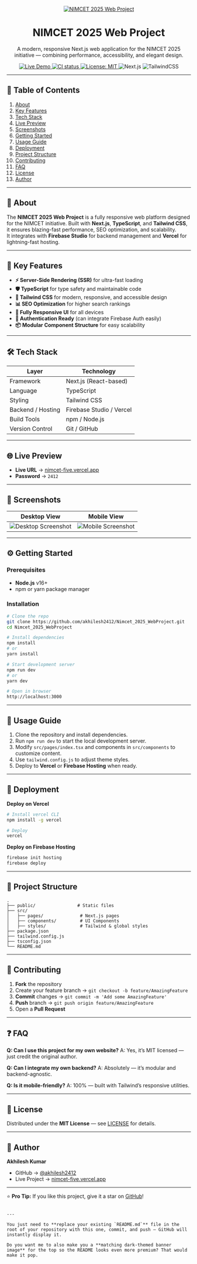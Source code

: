 <p align="center">
  <a href="https://nimcet-five.vercel.app" target="_blank">
    <img src="https://i.postimg.cc/Dy4V8KDK/20250813-104253.png" alt="NIMCET 2025 Web Project" />
  </a>
</p>

<h1 align="center">NIMCET 2025 Web Project</h1>
<p align="center">A modern, responsive Next.js web application for the NIMCET 2025 initiative — combining performance, accessibility, and elegant design.</p>

<p align="center">
  <a href="https://nimcet-five.vercel.app" target="_blank">
    <img alt="Live Demo" src="https://img.shields.io/badge/Live-Demo-blue?style=for-the-badge&logo=vercel" />
  </a>
  <a href="https://github.com/akhilesh2412/Nimcet_2025_WebProject/actions" target="_blank">
    <img alt="CI status" src="https://img.shields.io/github/actions/workflow/status/akhilesh2412/Nimcet_2025_WebProject/ci.yml?branch=main&style=for-the-badge" />
  </a>
  <a href="https://github.com/akhilesh2412/Nimcet_2025_WebProject/blob/main/LICENSE" target="_blank">
    <img alt="License: MIT" src="https://img.shields.io/badge/license-MIT-green?style=for-the-badge" />
  </a>
  <img alt="Next.js" src="https://img.shields.io/badge/Next.js-13-black?style=for-the-badge&logo=next.js" />
  <img alt="TailwindCSS" src="https://img.shields.io/badge/Tailwind_CSS-3-blue?style=for-the-badge&logo=tailwindcss" />
</p>

---

## 📑 Table of Contents

1. [About](#about)  
2. [Key Features](#key-features)  
3. [Tech Stack](#tech-stack)  
4. [Live Preview](#live-preview)  
5. [Screenshots](#screenshots)  
6. [Getting Started](#getting-started)  
7. [Usage Guide](#usage-guide)  
8. [Deployment](#deployment)  
9. [Project Structure](#project-structure)  
10. [Contributing](#contributing)  
11. [FAQ](#faq)  
12. [License](#license)  
13. [Author](#author)

---

## 🧾 About

The **NIMCET 2025 Web Project** is a fully responsive web platform designed for the NIMCET initiative. Built with **Next.js**, **TypeScript**, and **Tailwind CSS**, it ensures blazing-fast performance, SEO optimization, and scalability.  
It integrates with **Firebase Studio** for backend management and **Vercel** for lightning-fast hosting.

---

## 🚀 Key Features

- **⚡ Server-Side Rendering (SSR)** for ultra-fast loading  
- **🛡 TypeScript** for type safety and maintainable code  
- **🎨 Tailwind CSS** for modern, responsive, and accessible design  
- **📊 SEO Optimization** for higher search rankings  
- **📱 Fully Responsive UI** for all devices  
- **🔐 Authentication Ready** (can integrate Firebase Auth easily)  
- **📦 Modular Component Structure** for easy scalability  

---

## 🛠 Tech Stack

| Layer               | Technology             |
|---------------------|------------------------|
| Framework           | Next.js (React-based)  |
| Language            | TypeScript             |
| Styling             | Tailwind CSS           |
| Backend / Hosting   | Firebase Studio / Vercel |
| Build Tools         | npm / Node.js          |
| Version Control     | Git / GitHub           |

---

## 🌐 Live Preview

- **Live URL** → [nimcet-five.vercel.app](https://nimcet-five.vercel.app)  
- **Password** → `2412`

---

## 📸 Screenshots

| Desktop View | Mobile View |
|--------------|-------------|
| ![Desktop Screenshot](https://i.postimg.cc/htwfVg4b/Screenshot-2025-08-13-103720.png) | ![Mobile Screenshot](https://i.postimg.cc/3R37vbGF/Screenshot-2025-08-13-103959.png) |

---

## ⚙️ Getting Started

### Prerequisites
- **Node.js** v16+  
- npm or yarn package manager  

### Installation
```bash
# Clone the repo
git clone https://github.com/akhilesh2412/Nimcet_2025_WebProject.git
cd Nimcet_2025_WebProject

# Install dependencies
npm install
# or
yarn install

# Start development server
npm run dev
# or
yarn dev

# Open in browser
http://localhost:3000
````

---

## 📖 Usage Guide

1. Clone the repository and install dependencies.
2. Run `npm run dev` to start the local development server.
3. Modify `src/pages/index.tsx` and components in `src/components` to customize content.
4. Use `tailwind.config.js` to adjust theme styles.
5. Deploy to **Vercel** or **Firebase Hosting** when ready.

---

## 🚀 Deployment

**Deploy on Vercel**

```bash
# Install vercel CLI
npm install -g vercel

# Deploy
vercel
```

**Deploy on Firebase Hosting**

```bash
firebase init hosting
firebase deploy
```

---

## 📂 Project Structure

```
.
├── public/                # Static files
├── src/
│   ├── pages/              # Next.js pages
│   ├── components/         # UI Components
│   ├── styles/             # Tailwind & global styles
├── package.json
├── tailwind.config.js
├── tsconfig.json
└── README.md
```

---

## 🤝 Contributing

1. **Fork** the repository
2. Create your feature branch → `git checkout -b feature/AmazingFeature`
3. **Commit** changes → `git commit -m 'Add some AmazingFeature'`
4. **Push** branch → `git push origin feature/AmazingFeature`
5. Open a **Pull Request**

---

## ❓ FAQ

**Q: Can I use this project for my own website?**
A: Yes, it’s MIT licensed — just credit the original author.

**Q: Can I integrate my own backend?**
A: Absolutely — it’s modular and backend-agnostic.

**Q: Is it mobile-friendly?**
A: 100% — built with Tailwind’s responsive utilities.

---

## 📜 License

Distributed under the **MIT License** — see [LICENSE](LICENSE) for details.

---

## 👤 Author

**Akhilesh Kumar**

* GitHub → [@akhilesh2412](https://github.com/akhilesh2412)
* Live Project → [nimcet-five.vercel.app](https://nimcet-five.vercel.app)

---

⭐ **Pro Tip:** If you like this project, give it a star on [GitHub](https://github.com/akhilesh2412/Nimcet_2025_WebProject)!

```

---

You just need to **replace your existing `README.md`** file in the root of your repository with this one, commit, and push — GitHub will instantly display it.

Do you want me to also make you a **matching dark-themed banner image** for the top so the README looks even more premium? That would make it pop.
```
